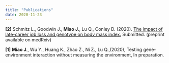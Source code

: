 ```yaml
---
title: "Publications"
date: 2020-11-23
---
```



**[2]** Schmitz L., Goodwin J., **Miao J.**, Lu Q., Conley D. (2020). [The impact of late-career job loss and genotype on body mass index.](https://www.medrxiv.org/content/10.1101/2020.11.20.20235895v1) Submitted. (preprint available on medRxiv)

**[1]** **Miao J**., Wu Y., Huang K., Zhao Z., Ni Z., Lu Q.,(2020), Testing gene-environment interaction without measuring the environment, In preparation.
